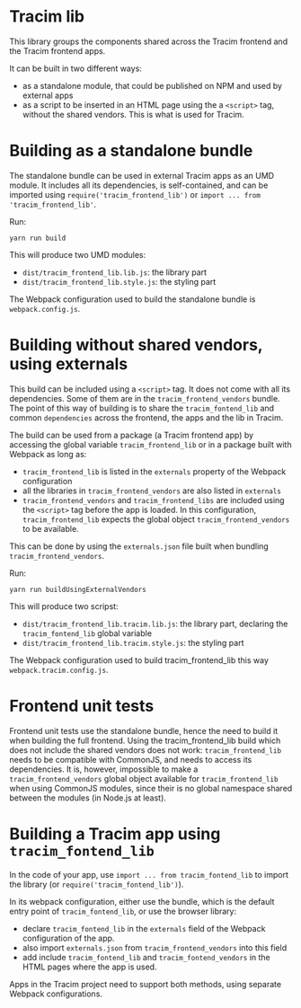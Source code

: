 # Tracim lib

This library groups the components shared across the Tracim frontend and the Tracim frontend apps.

It can be built in two different ways:

- as a standalone module, that could be published on NPM and used by external apps
- as a script to be inserted in an HTML page using the a `<script>` tag, without the shared vendors. This is what is used for Tracim.

# Building as a standalone bundle

The standalone bundle can be used in external Tracim apps as an UMD module.
It includes all its dependencies, is self-contained, and can be imported using
`require('tracim_frontend_lib')` or `import ... from 'tracim_frontend_lib'`.

Run:

    yarn run build

This will produce two UMD modules:
- `dist/tracim_frontend_lib.lib.js`: the library part
- `dist/tracim_frontend_lib.style.js`: the styling part

The Webpack configuration used to build the standalone bundle is `webpack.config.js`.

# Building without shared vendors, using externals

This build can be included using a `<script>` tag.
It does not come with all its dependencies.
Some of them are in the `tracim_frontend_vendors` bundle.
The point of this way of building is to share the `tracim_fontend_lib` and common `dependencies` across the frontend, the apps and the lib in Tracim.

The build can be used from a package (a Tracim frontend app) by accessing the global variable `tracim_frontend_lib` or in a package built with Webpack as long as:

- `tracim_frontend_lib` is listed in the `externals` property of the Webpack configuration
- all the libraries in `tracim_frontend_vendors` are also listed in `externals`
- `tracim_frontend_vendors` and `tracim_frontend_libs` are included using the `<script>` tag before the app is loaded. In this configuration, `tracim_frontend_lib` expects the global object `tracim_frontend_vendors` to be available.

This can be done by using the `externals.json` file built when bundling `tracim_frontend_vendors`.

Run:

    yarn run buildUsingExternalVendors

This will produce two scripst:
- `dist/tracim_frontend_lib.tracim.lib.js`: the library part, declaring the `tracim_fontend_lib` global variable
- `dist/tracim_frontend_lib.tracim.style.js`: the styling part

The Webpack configuration used to build tracim_frontend_lib this way `webpack.tracim.config.js`.

# Frontend unit tests

Frontend unit tests use the standalone bundle, hence the need to build it when building the full frontend.
Using the tracim_frontend_lib build which does not include the shared vendors does not work: `tracim_frontend_lib` needs to be compatible with CommonJS, and needs to access its dependencies. It is, however, impossible to make a `tracim_frontend_vendors` global object available for `tracim_frontend_lib` when using CommonJS modules, since their is no global namespace shared between the modules (in Node.js at least).

# Building a Tracim app using `tracim_fontend_lib`

In the code of your app, use `import ... from tracim_fontend_lib` to import the library (or `require('tracim_fontend_lib')`).

In its webpack configuration, either use the bundle, which is the default entry point of `tracim_fontend_lib`, or use the browser library:
 - declare `tracim_fontend_lib` in the `externals` field of the Webpack configuration of the app.
 - also import `externals.json` from `tracim_frontend_vendors` into this field
 - add include `tracim_fontend_lib` and `tracim_fontend_vendors` in the HTML pages where the app is used.

Apps in the Tracim project need to support both methods, using separate Webpack configurations.
